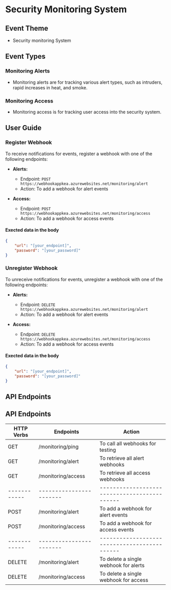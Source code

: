 # Security Monitoring System

## Event Theme
- Security monitoring System

## Event Types

### Monitoring Alerts
- Monitoring alerts are for tracking various alert types, such as intruders, rapid increases in heat, and smoke.

### Monitoring Access
- Monitoring access is for tracking user access into the security system.

## User Guide

### Register Webhook

To receive notifications for events, register a webhook with one of the following endpoints:

- **Alerts:**
  - Endpoint: `POST https://webhookappkea.azurewebsites.net/monitoring/alert`
  - Action: To add a webhook for alert events

- **Access:**
  - Endpoint: `POST https://webhookappkea.azurewebsites.net/monitoring/access`
  - Action: To add a webhook for access events

#### Exected data in the body

```json
{
    "url": "[your_endpoint]",
    "password": "[your_password]"
}
````

  ### Unregister Webhook

To unreceive notifications for events, unregister a webhook with one of the following endpoints:

- **Alerts:**
  - Endpoint: `DELETE https://webhookappkea.azurewebsites.net/monitoring/alert`
  - Action: To add a webhook for alert events

- **Access:**
  - Endpoint: `DELETE https://webhookappkea.azurewebsites.net/monitoring/access`
  - Action: To add a webhook for access events

#### Exected data in the body

```json
{
    "url": "[your_endpoint]",
    "password": "[your_password]"
}
````


## API Endpoints

## API Endpoints

| HTTP Verbs | Endpoints             | Action                                     |
|------------|-----------------------|--------------------------------------------|
| GET        | /monitoring/ping      | To call all webhooks for testing           |
| GET        | /monitoring/alert     | To retrieve all alert webhooks             |
| GET        | /monitoring/access    | To retrieve all access webhooks            |
|------------|-----------------------|--------------------------------------------|
| POST       | /monitoring/alert     | To add a webhook for alert events          |
| POST       | /monitoring/access    | To add a webhook for access events         |
|------------|-----------------------|--------------------------------------------|
| DELETE     | /monitoring/alert     | To delete a single webhook for alerts      |
| DELETE     | /monitoring/access    | To delete a single webhook for access      |